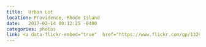 ```yaml
---
title:  Urban Lot
location: Providence, Rhode Island
date:   2017-02-14 00:12:25 -0400
categories: photos
link: <a data-flickr-embed="true"  href="https://www.flickr.com/gp/132974595@N06/v3an67" title="Scan_ 5"><img src="https://c1.staticflickr.com/4/3754/32708716122_1e8f83379e_b.jpg" width="1024" height="681" alt="Scan_ 5"></a><script async src="//embedr.flickr.com/assets/client-code.js" charset="utf-8"></script>
---
```

